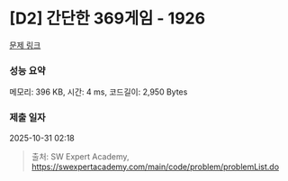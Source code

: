 # [D2] 간단한 369게임 - 1926 

[문제 링크](https://swexpertacademy.com/main/code/problem/problemDetail.do?contestProbId=AV5PTeo6AHUDFAUq) 

### 성능 요약

메모리: 396 KB, 시간: 4 ms, 코드길이: 2,950 Bytes

### 제출 일자

2025-10-31 02:18



> 출처: SW Expert Academy, https://swexpertacademy.com/main/code/problem/problemList.do